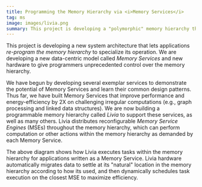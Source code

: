 ```yaml
---
title: Programming the Memory Hierarchy via <i>Memory Services</i>
tag: ms
image: images/livia.png
summary: This project is developing a "polymorphic" memory hierarchy that can be re-programmed by applications to significantly improve performance and efficiency, e.g., by moving computation to execute _within_ the cache hierarchy.
---
```


This project is developing a new system architecture
that lets applications *re-program the memory hierarchy*
to specialize its operation.
We are developing a new data-centric model called _Memory Services_
and new hardware to give programmers unprecedented control over the memory hierarchy.

We have begun by developing several exemplar services
to demonstrate the potential of Memory Services and learn their common design patterns.
Thus far, we have built Memory Services that improve performance and energy-efficiency by 2X on
challenging irregular computations (e.g., graph processing and linked data structures).
We are now building a programmable memory hierarchy called _Livia_ to support these services, as well as many others.
Livia distributes reconfigurable *Memory Service Engines* (MSEs) throughout the memory hierarchy,
which can perform computation or other actions within the memory hierarchy as demanded by each Memory Service.

The above diagram shows how Livia executes tasks within the memory hierarchy for applications written as a Memory Service.
Livia hardware automatically migrates data to settle at its "natural" location in the memory hierarchy according to how its used,
and then dynamically schedules task execution on the closest MSE to maximize efficiency.
